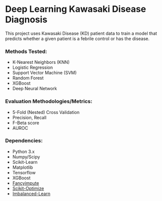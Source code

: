 # Deep Learning Kawasaki Disease Diagnosis

This project uses Kawasaki Disease (KD) patient data to train a model that predicts whether a given patient is a febrile control or has the disease.

### Methods Tested:
* K-Nearest Neighbors (KNN)
* Logistic Regression
* Support Vector Machine (SVM)
* Random Forest
* XGBoost
* Deep Neural Network

### Evaluation Methodologies/Metrics:
* 5-Fold (Nested) Cross Validation
* Precision, Recall
* F-Beta score
* AUROC

### Dependencies:
* Python 3.x
* Numpy/Scipy
* Scikit-Learn
* Matplotlib
* Tensorflow
* XGBoost
* [Fancyimpute](https://github.com/iskandr/fancyimpute)
* [Scikit-Optimize](https://scikit-optimize.github.io/)
* [Imbalanced-Learn](https://github.com/scikit-learn-contrib/imbalanced-learn)